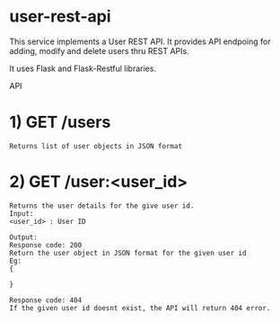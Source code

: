 # user-rest-api

This service implements a User REST API. 
It provides API endpoing for adding, modify and delete users thru REST APIs.

It uses Flask and Flask-Restful libraries.

API
# 1)    GET /users

    Returns list of user objects in JSON format


# 2)    GET /user:<user_id>

    Returns the user details for the give user id.
    Input: 
    <user_id> : User ID

    Output:
    Response code: 200
    Return the user object in JSON format for the given user id
    Eg: 
    {

    }

    Response code: 404
    If the given user id doesnt exist, the API will return 404 error.
